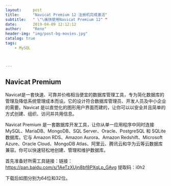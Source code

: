 ```yaml
---
layout:     post
title:      "Navicat Premium 12 注册机完成激活"
subtitle:   " \"\痛快使用Navicat Premium 12" "
date:       2019-04-09 12:12:12
author:     "Reno"
header-img: "img/post-bg-movies.jpg"
catalog: true
tags:
    - MySQL



---
```


## Navicat  Premium

Navicat是一套快速、可靠并价格相当便宜的数据库管理工具，专为简化数据库的管理及降低系统管理成本而设。它的设计符合数据库管理员、开发人员及中小企业的需要。Navicat 是以直觉化的图形用户界面而建的，让你可以以安全并且简单的方式创建、组织、访问并共用信息。

Navicat Premium 是一套数据库开发工具，让你从单一应用程序中同时连接 MySQL、MariaDB、MongoDB、SQL Server、Oracle、PostgreSQL 和 SQLite 数据库。它与 Amazon RDS、Amazon Aurora、Amazon Redshift、Microsoft Azure、Oracle Cloud、MongoDB Atlas、阿里云、腾讯云和华为云等云数据库兼容。你可以快速轻松地创建、管理和维护数据库。

首先准备好所需工具链接：链接：https://pan.baidu.com/s/1AeTzXUjn8bf8PXqLp_GAvg  提取码：i0h2 


下载后如图分别为64位和32位。